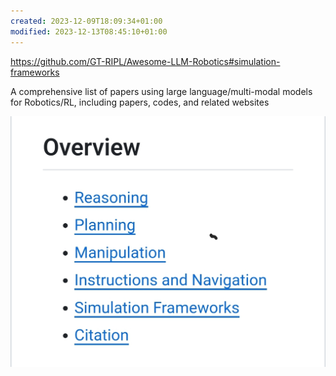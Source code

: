 ```yaml
---
created: 2023-12-09T18:09:34+01:00
modified: 2023-12-13T08:45:10+01:00
---
```


https://github.com/GT-RIPL/Awesome-LLM-Robotics#simulation-frameworks

A comprehensive list of papers using large language/multi-modal models for Robotics/RL, including papers, codes, and related websites

![Image](./bbd526d9e0e3ad16e62517494c92ce1f.jpg)
